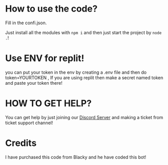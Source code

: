 # How to use the code?
Fill in the confi.json.

Just install all the modules with `npm i` and then just start the project by `node .`!

# Use ENV for replit!
you can put your token in the env by creating a .env file and then do token=YOURTOKEN , If you are using replit then make a secret named token and paste your token there!

# HOW TO GET HELP?
You can get help by just joining our [Discord Server](https://discord.cyberneticsdev.tk) and making a ticket from ticket support channel!

# Credits
I have purchased this code from Blacky and he have coded this bot!
